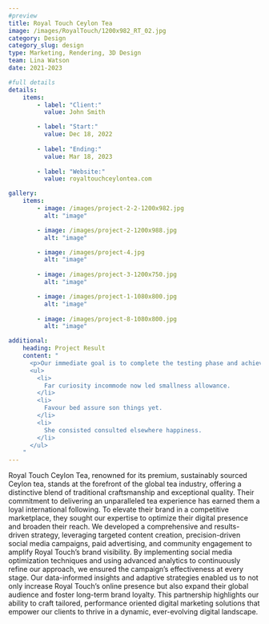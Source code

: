 ```yaml
---
#preview
title: Royal Touch Ceylon Tea
image: /images/RoyalTouch/1200x982_RT_02.jpg
category: Design
category_slug: design
type: Marketing, Rendering, 3D Design
team: Lina Watson
date: 2021-2023

#full details
details:
    items:
        - label: "Client:"
          value: John Smith

        - label: "Start:"
          value: Dec 18, 2022
        
        - label: "Ending:"
          value: Mar 18, 2023
        
        - label: "Website:"
          value: royaltouchceylontea.com

gallery: 
    items:
        - image: /images/project-2-2-1200x982.jpg
          alt: "image"

        - image: /images/project-2-1200x988.jpg
          alt: "image"

        - image: /images/project-4.jpg
          alt: "image"
        
        - image: /images/project-3-1200x750.jpg
          alt: "image"

        - image: /images/project-1-1080x800.jpg
          alt: "image"
        
        - image: /images/project-8-1080x800.jpg
          alt: "image"

additional:
    heading: Project Result
    content: "
      <p>Our immediate goal is to complete the testing phase and achieve the certification, which will allow us to bring our product to market by the end of the year. We are actively engaging with waste to energy operators, concrete manufacturers, and the wider construction industry.</p>
      <ul>
        <li>
          Far curiosity incommode now led smallness allowance.
        </li>
        <li>
          Favour bed assure son things yet.
        </li>
        <li>
          She consisted consulted elsewhere happiness.
        </li>
      </ul>
    "
---
```


Royal Touch Ceylon Tea, renowned for its premium, sustainably sourced Ceylon tea,
stands at the forefront of the global tea industry, offering a distinctive blend of
traditional craftsmanship and exceptional quality. Their commitment to delivering an
unparalleled tea experience has earned them a loyal international following. To elevate
their brand in a competitive marketplace, they sought our expertise to optimize their
digital presence and broaden their reach. We developed a comprehensive and results-
driven strategy, leveraging targeted content creation, precision-driven social media
campaigns, paid advertising, and community engagement to amplify Royal Touch’s
brand visibility. By implementing social media optimization techniques and using
advanced analytics to continuously refine our approach, we ensured the campaign’s
effectiveness at every stage. Our data-informed insights and adaptive strategies enabled
us to not only increase Royal Touch’s online presence but also expand their global
audience and foster long-term brand loyalty. This partnership highlights our ability to
craft tailored, performance oriented digital marketing solutions that empower our
clients to thrive in a dynamic, ever-evolving digital landscape.